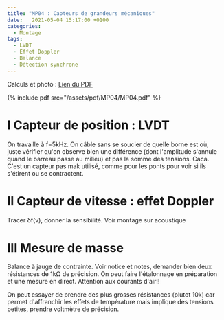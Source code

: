 ```yaml
---
title: "MP04 : Capteurs de grandeurs mécaniques"
date:   2021-05-04 15:17:00 +0100
categories:
  - Montage
tags:
  - LVDT
  - Effet Doppler
  - Balance
  - Détection synchrone
---
```

Calculs et photo : [Lien du PDF](/assets/pdf/MP04/MP04.pdf)

{% include pdf src="/assets/pdf/MP04/MP04.pdf" %}

# I Capteur de position : LVDT
On travaille à f=5kHz. On câble sans se soucier de quelle borne est où, juste vérifier qu'on observe bien une différence (dont l'amplitude s'annule quand le barreau passe au milieu) et pas la somme des tensions. Caca. C'est un capteur pas mak utilisé, comme pour les ponts pour voir si ils s'étirent ou se contractent.

# II Capteur de vitesse : effet Doppler

Tracer &delta;f(v), donner la sensibilité. Voir montage sur acoustique

# III Mesure de masse
Balance à jauge de contrainte. Voir notice et notes, demander bien deux résistances de 1k&Omega; de précision. On peut faire l'étalonnage en préparation et une mesure en direct. Attention aux courants d'air!!

On peut essayer de prendre des plus grosses résistances (plutot 10k) car permet d'affranchir les effets de température mais implique des tensions petites, prendre voltmètre de précision.
